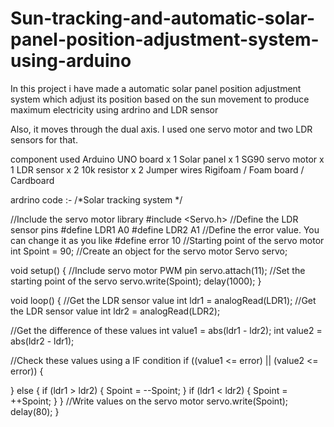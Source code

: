 # Sun-tracking-and-automatic-solar-panel-position-adjustment-system-using-arduino
In this project i have made a automatic  solar panel position adjustment system which adjust its position based on the sun movement to produce maximum electricity using ardrino and LDR sensor

Also, it moves through the dual axis. I used one servo motor and two LDR sensors for that.

component used
Arduino UNO board x 1 
Solar panel x 1 
SG90 servo motor x 1 
LDR sensor x 2 
10k resistor x 2 
Jumper wires 
Rigifoam / Foam board / Cardboard

ardrino code :-
/*Solar tracking system
*/

//Include the servo motor library
#include <Servo.h>
//Define the LDR sensor pins
#define LDR1 A0
#define LDR2 A1
//Define the error value. You can change it as you like
#define error 10
//Starting point of the servo motor
int Spoint =  90;
//Create an object for the servo motor
Servo servo;

void setup() {
//Include servo motor PWM pin
  servo.attach(11);
//Set the starting point of the servo
  servo.write(Spoint);
  delay(1000);
}

void loop() {
//Get the LDR sensor value
  int ldr1 = analogRead(LDR1);
//Get the LDR sensor value
  int ldr2 = analogRead(LDR2);

//Get the difference of these values
  int value1 = abs(ldr1 - ldr2);
  int value2 = abs(ldr2 - ldr1);

//Check these values using a IF condition
  if ((value1 <= error) || (value2 <= error)) {

  } else {
    if (ldr1 > ldr2) {
      Spoint = --Spoint;
    }
    if (ldr1 < ldr2) {
      Spoint = ++Spoint;
    }
  }
//Write values on the servo motor
  servo.write(Spoint);
  delay(80);
}
